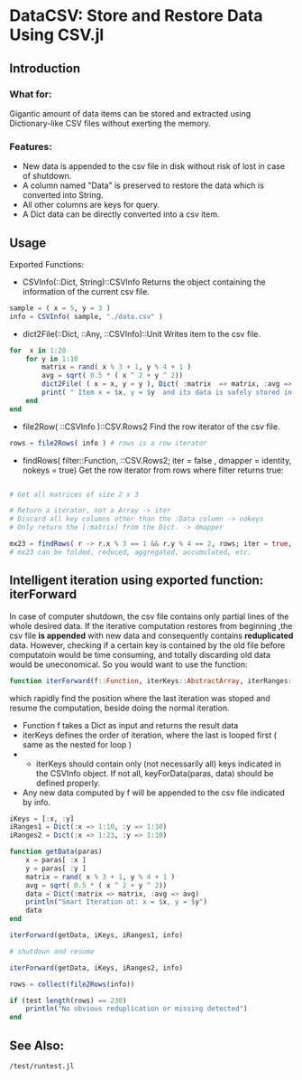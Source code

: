 # DataCSV: Store and Restore Data Using CSV.jl

## Introduction

### What for:
Gigantic amount of data items can be stored and extracted using Dictionary-like CSV files without exerting the memory.

### Features:
- New data is appended to the csv file in disk without risk of lost in case of shutdown.
- A column named "Data" is preserved to restore the data which is converted into String.
- All other columns are keys for query.
- A Dict data can be directly converted into a csv item.

##  Usage

Exported Functions:

- CSVInfo(::Dict, String)::CSVInfo  Returns the object containing the information of the current csv file. 

```julia
sample = ( x = 5, y = 3 )
info = CSVInfo( sample, "./data.csv" )
```
- dict2File(::Dict, ::Any, ::CSVInfo)::Unit Writes item to the csv file.

```julia
for  x in 1:20
    for y in 1:10
        matrix = rand( x % 3 + 1, y % 4 + 1 )
        avg = sqrt( 0.5 * ( x ^ 2 + y ^ 2))
        dict2File( ( x = x, y = y ), Dict( :matrix  => matrix, :avg => avg ), info )
        print( " Item x = $x, y = $y  and its data is safely stored in CSV    \r" )
    end
end
```

- file2Row( ::CSVInfo )::CSV.Rows2 Find the row iterator of the csv file.

```julia
rows = file2Rows( info ) # rows is a row iterator 
```
- findRows( filter::Function, ::CSV.Rows2; iter = false , dmapper = identity, nokeys = true)
Get the row iterator from rows where filter returns true:

```julia

# Get all matrices of size 2 x 3

# Return a iterator, not a Array -> iter
# Discard all key columns other than the :Data column -> nokeys
# Only return the [:matrix] from the Dict. -> dmapper

mx23 = findRows( r -> r.x % 3 == 1 && r.y % 4 == 2, rows; iter = true, nokeys = true, dmapper = d -> d[:matrix] )
# mx23 can be folded, reduced, aggregated, accumulated, etc.

```
## Intelligent iteration using exported function: iterForward

In case of computer shutdown, the csv file contains only partial lines of the whole desired data.
If the iterative computation restores from beginning ,the csv file **is appended** with new data and consequently contains **reduplicated** data.
However, checking if a certain key is contained by the old file before computatoin would be time consuming, and totally discarding old data would be uneconomical.
So you would want to use the function:
``` julia
function iterForward(f::Function, iterKeys::AbstractArray, iterRanges::Dict, info::CSVInfo; keyForData = (p, d) -> p)::Unit
```
which rapidly find the position where the last iteration was stoped and resume the computation, beside doing the normal iteration.

- Function f takes a Dict as input and returns the result data
- iterKeys defines the order of iteration, where the last is looped first ( same as the nested for loop )
- * iterKeys should contain only (not necessarily all) keys indicated in the CSVInfo object. If not all, keyForData(paras, data) should be defined properly.
- Any new data computed by f will be appended to the csv file indicated by info.

```julia
iKeys = [:x, :y]
iRanges1 = Dict(:x => 1:10, :y => 1:10)
iRanges2 = Dict(:x => 1:23, :y => 1:10)

function getData(paras)
    x = paras[ :x ]
    y = paras[ :y ]
    matrix = rand( x % 3 + 1, y % 4 + 1 )
    avg = sqrt( 0.5 * ( x ^ 2 + y ^ 2))
    data = Dict(:matrix => matrix, :avg => avg)
    println("Smart Iteration at: x = $x, y = $y")
    data
end

iterForward(getData, iKeys, iRanges1, info)

# shutdown and resume 

iterForward(getData, iKeys, iRanges2, info)

rows = collect(file2Rows(info))

if (test length(rows) == 230)
    println("No obvious reduplication or missing detected")
end

```
## See Also:
```
/test/runtest.jl
```
